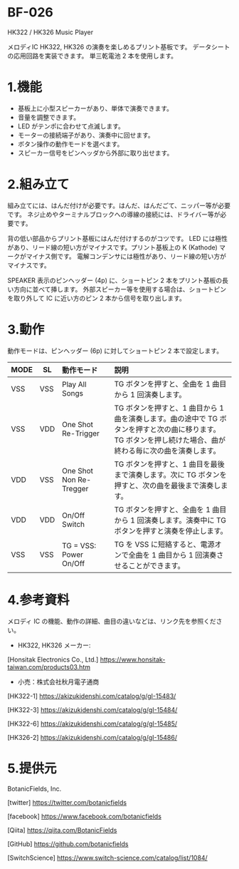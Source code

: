# BF-026

HK322 / HK326 Music Player

メロディIC HK322, HK326 の演奏を楽しめるプリント基板です。
データシートの応用回路を実装できます。
単三乾電池 2 本を使用します。

# 1.機能

- 基板上に小型スピーカーがあり、単体で演奏できます。
- 音量を調整できます。
- LED がテンポに合わせて点滅します。
- モーターの接続端子があり、演奏中に回せます。
- ボタン操作の動作モードを選べます。
- スピーカー信号をピンヘッダから外部に取り出せます。

# 2.組み立て

組み立てには、はんだ付けが必要です。はんだ、はんだごて、ニッパー等が必要です。
ネジ止めやターミナルブロックへの導線の接続には、ドライバー等が必要です。

背の低い部品からプリント基板にはんだ付けするのがコツです。
LED には極性があり、リード線の短い方がマイナスです。プリント基板上の K (Kathode) マークがマイナス側です。
電解コンデンサには極性があり、リード線の短い方がマイナスです。

SPEAKER 表示のピンヘッダー (4p) に、ショートピン 2 本をプリント基板の長い方向に並べて挿します。
外部スピーカー等を使用する場合は、ショートピンを取り外して IC に近い方のピン 2 本から信号を取り出します。

# 3.動作

動作モードは、ピンヘッダー (6p) に対してショートピン 2 本で設定します。


| MODE | SL | 動作モード　| 説明　|
|---|---|:--|:--|
| VSS | VSS | Play All Songs　| TG ボタンを押すと、全曲を 1 曲目から 1 回演奏します。 |
| VSS | VDD | One Shot Re-Trigger | TG ボタンを押すと、1 曲目から 1 曲を演奏します。曲の途中で TG ボタンを押すと次の曲に移ります。TG ボタンを押し続けた場合、曲が終わる毎に次の曲を演奏します。 |
| VDD | VSS | One Shot Non Re-Tregger　| TG ボタンを押すと、1 曲目を最後まで演奏します。次に TG ボタンを押すと、次の曲を最後まで演奏します。 |
| VDD | VDD | On/Off Switch　| TG ボタンを押すと、全曲を 1 曲目から 1 回演奏します。演奏中に TG ボタンを押すと演奏を停止します。 |
| VSS | VSS | TG = VSS: Power On/Off　| TG を VSS に短絡すると、電源オンで全曲を 1 曲目から 1 回演奏させることができます。|

# 4.参考資料

メロディ IC の機能、動作の詳細、曲目の違いなどは、リンク先を参照ください。

- HK322, HK326 メーカー:

[Honsitak Electronics Co., Ltd.] https://www.honsitak-taiwan.com/products03.htm

- 小売：株式会社秋月電子通商

[HK322-1] https://akizukidenshi.com/catalog/g/gI-15483/

[HK322-3] https://akizukidenshi.com/catalog/g/gI-15484/

[HK322-6] https://akizukidenshi.com/catalog/g/gI-15485/

[HK326-2] https://akizukidenshi.com/catalog/g/gI-15486/


# 5.提供元

BotanicFields, Inc.

[twitter] https://twitter.com/botanicfields

[facebook] https://www.facebook.com/botanicfields

[Qiita] https://qiita.com/BotanicFields

[GitHub] https://github.com/botanicfields

[SwitchScience] https://www.switch-science.com/catalog/list/1084/
